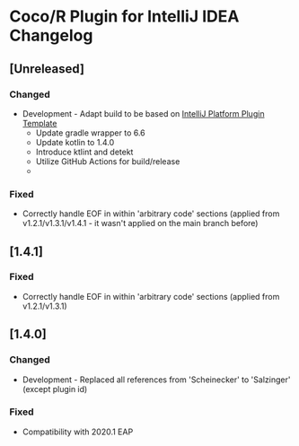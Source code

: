 # Coco/R Plugin for IntelliJ IDEA Changelog

## [Unreleased]
### Changed
- Development - Adapt build to be based on [IntelliJ Platform Plugin Template](https://github.com/JetBrains/intellij-platform-plugin-template)
  - Update gradle wrapper to 6.6
  - Update kotlin to 1.4.0
  - Introduce ktlint and detekt
  - Utilize GitHub Actions for build/release
  -
  
### Fixed
- Correctly handle EOF in within 'arbitrary code' sections (applied from v1.2.1/v1.3.1/v1.4.1 - it wasn't applied on the main branch before)

## [1.4.1]
### Fixed
- Correctly handle EOF in within 'arbitrary code' sections (applied from v1.2.1/v1.3.1)


## [1.4.0]
### Changed
- Development - Replaced all references from 'Scheinecker' to 'Salzinger' (except plugin id)

### Fixed
- Compatibility with 2020.1 EAP